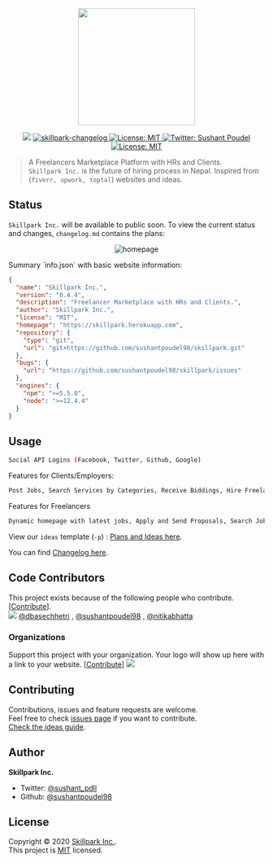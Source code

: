 <p align="center">
<img width="230" src="https://github.com/sushantpoudel98/skillpark/blob/master/public/images/logo/biglogo.png">
</p>
<p align="center">
  <img src="https://img.shields.io/badge/version-0.4.4-blue" />
  
  <a href="https://github.com/sushantpoudel98/skillpark/blob/master/changelog.md">
    <img src="https://img.shields.io/badge/changelog-skillpark-brightgreen" alt="skillpark-changelog">
  </a>

  <a href="https://github.com/sushantpoudel98/skillpark/blob/master/planning-ideas.md">
    <img alt="License: MIT" src="https://img.shields.io/badge/plans-ideas-blue" target="_blank" />
  </a>

  <a href="https://twitter.com/sushant_pdll">
    <img alt="Twitter: Sushant Poudel" src="https://img.shields.io/twitter/follow/sushant_pdll?label=Sushant%20Poudel&style=social" target="_blank" />
  </a>
  
  <a href="https://github.com/sushantpoudel98/skillpark/blob/master/LICENSE">
    <img alt="License: MIT" src="https://img.shields.io/badge/license-MIT-yellow.svg" target="_blank" />
  </a>
</p>

> A Freelancers Marketplace Platform with HRs and Clients.<br /> `Skillpark Inc.` is the future of hiring process in Nepal. Inspired from (`fiverr, upwork, toptal`) websites and ideas.

##  Status

`Skillpark Inc.` will be available to public soon. To view the current status and changes, `changelog.md` contains the plans:

<p align="center">
  <img align="center" src="https://github.com/sushantpoudel98/skillpark/blob/master/public/markdown/homepage.png" alt="homepage"/>
</p>
Summary `info.json` with basic website information:

```json
{
  "name": "Skillpark Inc.",
  "version": "0.4.4",
  "description": "Freelancer Marketplace with HRs and Clients.",
  "author": "Skillpark Inc.",
  "license": "MIT",
  "homepage": "https://skillpark.herokuapp.com",
  "repository": {
    "type": "git",
    "url": "git+https://github.com/sushantpoudel98/skillpark.git"
  },
  "bugs": {
    "url": "https://github.com/sushantpoudel98/skillpark/issues"
  },
  "engines": {
    "npm": ">=5.5.0",
    "node": ">=12.4.4"
  }
}
```

##  Usage

```sh
Social API Logins (Facebook, Twitter, Github, Google)
```
Features for Clients/Employers:

```sh
Post Jobs, Search Services by Categories, Receive Biddings, Hire Freelancer, Contact.
```
Features for Freelancers

```sh
Dynamic homepage with latest jobs, Apply and Send Proposals, Search Jobs, Message.
```

View our `ideas` template (`-p`) : [Plans and Ideas here](https://github.com/sushantpoudel98/skillpark/blob/master/planning-ideas.md).

You can find [Changelog here](https://github.com/sushantpoudel98/skillpark/blob/master/changelog.md).

## Code Contributors

This project exists because of the following people who contribute. [[Contribute](CONTRIBUTING.md)].
<a href="https://github.com/sushantpoudel98/skillpark/graphs/contributors"><br><img src="https://img.shields.io/badge/contributors-3-blue" /></a>
[@dbasechhetri](https://github.com/dbasechhetri) ,
[@sushantpoudel98](https://github.com/sushantpoudel98) ,
[@nitikabhatta](https://github.com/nitikabhatta)

### Organizations

Support this project with your organization. Your logo will show up here with a link to your website. [[Contribute](https://opencollective.com/skillpark/contribute)]
<a href="https://opencollective.com/skillpark/organization/0/website"><img src="https://opencollective.com/readme-md-generator/organization/0/avatar.svg"></a>


##  Contributing

Contributions, issues and feature requests are welcome.<br />
Feel free to check [issues page](https://github.com/sushantpoudel98/skillpark/issues) if you want to contribute.<br />
[Check the ideas guide](./planning-ideas.md).<br />

## Author

 **Skillpark Inc.**

- Twitter: [@sushant_pdll](https://twitter.com/sushant_pdll)
- Github: [@sushantpoudel98](https://github.com/sushantpoudel98)


## License

Copyright © 2020 [Skillpark Inc.](https://github.com/kefranabg).<br />
This project is [MIT](https://github.com/sushantpoudel98/skillpark/blob/master/LICENSE) licensed.
